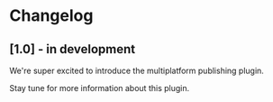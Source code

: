 # Changelog

## [1.0] - in development

We're super excited to introduce the multiplatform publishing plugin.

Stay tune for more information about this plugin.

